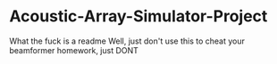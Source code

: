 # Acoustic-Array-Simulator-Project
What the fuck is a readme
Well, just don't use this to cheat your beamformer homework, just DONT
